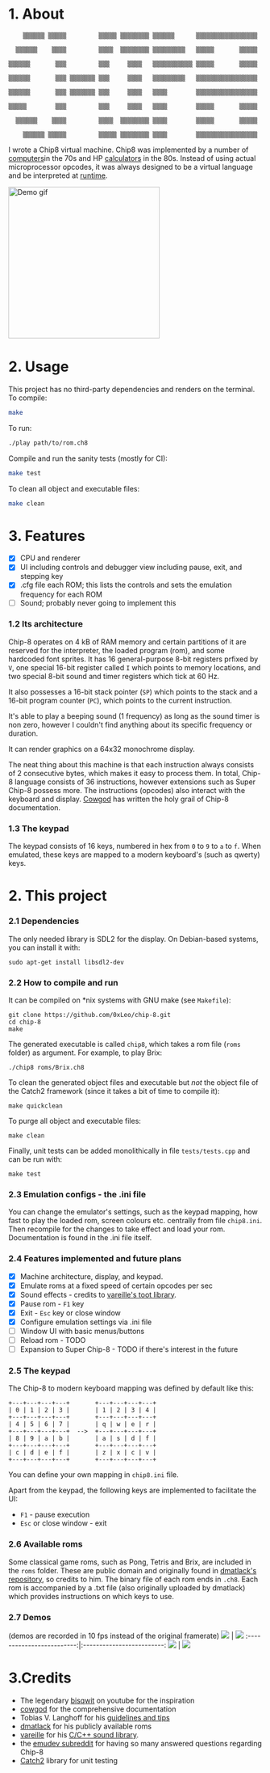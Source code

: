 # 1. About
```
    ▒▒▒▒▒▒ ▒▒▒▒▒         ▒▒▒▒▒ ▒▒▒▒▒▒▒▒ ▒▒▒▒▒▒      ▒▒▒▒▒▒▒▒▒▒▒▒▒▒▒▒▒

  ▒▒▒▒▒▒    ▒▒▒▒         ▒▒▒▒  ▒▒▒▒▒▒▒▒ ▒▒▒▒▒▒▒▒▒   ▒▒▒▒▒       ▒▒▒▒▒
                   
▒▒▒▒▒▒       ▒▒▒         ▒▒▒     ▒▒▒▒   ▒▒▒▒▒▒▒▒▒▒▒ ▒▒▒▒▒       ▒▒▒▒▒
          
▒▒▒▒▒▒       ▒▒▒ ▒▒▒▒▒▒▒ ▒▒▒     ▒▒▒▒   ▒▒▒▒▒▒▒▒▒   ▒▒▒▒▒▒▒▒▒▒▒▒▒▒▒▒▒
                                                       
▒▒▒▒▒▒       ▒▒▒ ▒▒▒▒▒▒▒ ▒▒▒     ▒▒▒▒   ▒▒▒▒        ▒▒▒▒▒▒▒▒▒▒▒▒▒▒▒▒▒

▒▒▒▒▒        ▒▒▒         ▒▒▒     ▒▒▒▒   ▒▒▒▒        ▒▒▒▒▒       ▒▒▒▒▒

  ▒▒▒▒▒▒    ▒▒▒▒         ▒▒▒▒  ▒▒▒▒▒▒▒▒ ▒▒▒▒        ▒▒▒▒▒       ▒▒▒▒▒

    ▒▒▒▒▒▒ ▒▒▒▒▒         ▒▒▒▒▒ ▒▒▒▒▒▒▒▒ ▒▒▒▒        ▒▒▒▒▒▒▒▒▒▒▒▒▒▒▒▒▒
```

I wrote a Chip8 virtual machine. Chip8 was implemented by a number of 
[computers](http://www.hobbylabs.org/telmac.htm)in the 70s and HP 
[calculators](https://www.hpcalc.org/hp48/docs/faq/48faq-8.html) in the 80s.
Instead of using actual microprocessor opcodes, it was always designed to be a 
virtual language and be interpreted at 
[runtime](http://www.emulator101.com/introduction-to-chip-8.html).

<img src="https://github.com/leonmavr/chip-8/blob/master/assets/demo_grid.gif" alt="Demo gif" height="300px">


# 2. Usage

This project has no third-party dependencies and renders on the terminal.  
To compile:
```bash
make
```
To run:
```bash
./play path/to/rom.ch8
```
Compile and run the sanity tests (mostly for CI):
```bash
make test
```
To clean all object and executable files:
```bash
make clean
```

# 3. Features

- [x] CPU and renderer 
- [x] UI including controls and debugger view including pause, exit, and stepping key
- [x] .cfg file each ROM; this lists the controls and sets the emulation
      frequency for each ROM
- [ ] Sound; probably never going to implement this

### 1.2 Its architecture
Chip-8 operates on 4 kB of RAM memory and certain partitions of it are reserved for the interpreter, the loaded program (rom), and some hardcoded font sprites. It has 16 general-purpose 8-bit registers prfixed by `V`, one special 16-bit register called `I` which points to memory locations, and two special 8-bit sound and timer registers which tick at 60 Hz.  

It also possesses a 16-bit stack pointer (`SP`) which points to the stack and a 16-bit program counter (`PC`), which points to the current instruction.  

It's able to play  a beeping sound (1 frequency) as long as the sound timer is non zero, however I couldn't find anything about its specific frequency or duration.  

It can render graphics on a 64x32 monochrome display.  

The neat thing about this machine is that each instruction always consists of 2 consecutive bytes, which makes it easy to process them. In total, Chip-8 language consists of 36 instructions, however extensions such as Super Chip-8 possess more. The instructions (opcodes) also interact with the keyboard and display. [Cowgod](http://devernay.free.fr/hacks/chip8/C8TECH10.HTM#0.0) has written the holy grail of Chip-8 documentation.


### 1.3 The keypad
The keypad consists of 16 keys, numbered in hex from `0` to `9` to `a` to `f`. When emulated, these keys are mapped to a modern keyboard's (such as qwerty) keys.

# 2. This project

### 2.1 Dependencies
The only needed library is SDL2 for the display. On Debian-based systems, you can install it with:
```
sudo apt-get install libsdl2-dev
```

### 2.2 How to compile and run
It can be compiled on \*nix systems with GNU make (see `Makefile`):
```
git clone https://github.com/0xLeo/chip-8.git
cd chip-8
make
```
The generated executable is called `chip8`, which takes a rom file (`roms` folder) as argument. For example, to play Brix:
```
./chip8 roms/Brix.ch8
```
To clean the generated object files and executable but *not* the object file of the Catch2 framework (since it takes a bit of time to compile it):
```
make quickclean
```
To purge all object and executable files:
```
make clean
```
Finally, unit tests can be added monolithically in file `tests/tests.cpp` and can be run with:
```
make test
```

### 2.3 Emulation configs - the .ini file
You can change the emulator's settings, such as the keypad mapping, how fast to play the loaded rom, screen colours etc. centrally from file `chip8.ini`. Then recompile for the changes to take effect and load your rom. Documentation is found in the .ini file itself.

### 2.4 Features implemented and future plans 
- [x] Machine architecture, display, and keypad.
- [x] Emulate roms at a fixed speed of certain opcodes per sec
- [x] Sound effects - credits to [vareille's toot library](https://github.com/vareille/toot).
- [x] Pause rom - `F1` key
- [x] Exit - `Esc` key or close window
- [x] Configure emulation settings via .ini file
- [ ] Window UI with basic menus/buttons
- [ ] Reload rom - TODO
- [ ] Expansion to Super Chip-8 - TODO if there's interest in the future 

### 2.5 The keypad

The Chip-8 to modern keyboard mapping was defined by default like this:
```
+---+---+---+---+       +---+---+---+---+
| 0 | 1 | 2 | 3 |       | 1 | 2 | 3 | 4 |
+---+---+---+---+       +---+---+---+---+
| 4 | 5 | 6 | 7 |       | q | w | e | r |
+---+---+---+---+  -->  +---+---+---+---+
| 8 | 9 | a | b |       | a | s | d | f |
+---+---+---+---+       +---+---+---+---+
| c | d | e | f |       | z | x | c | v |
+---+---+---+---+       +---+---+---+---+
```
You can define your own mapping in `chip8.ini` file.  

Apart from the keypad, the following keys are implemented to facilitate the UI:
* `F1` - pause execution
* `Esc` or close window - exit


### 2.6 Available roms
Some classical game roms, such as Pong, Tetris and Brix, are included in the `roms` folder. These are public domain and originally found in [dmatlack's repository](https://github.com/dmatlack/chip8), so credits to him. The binary file of each rom ends in `.ch8`. Each rom is accompanied by a .txt file (also originally uploaded by dmatlack) which provides instructions on which keys to use.


### 2.7 Demos
(demos are recorded in 10 fps instead of the original framerate)
![](https://raw.githubusercontent.com/0xLeo/chip-8/master/pics/pong.gif)  |  ![](https://raw.githubusercontent.com/0xLeo/chip-8/master/pics/brix.gif)
:-------------------------:|:-------------------------:
![](https://raw.githubusercontent.com/0xLeo/chip-8/master/pics/coin.gif)  |  ![](https://raw.githubusercontent.com/0xLeo/chip-8/master/pics/tetris.gif)

# 3.Credits
* The legendary [bisqwit](https://www.youtube.com/watch?v=rpLoS7B6T94) on youtube for the inspiration
* [cowgod](http://devernay.free.fr/hacks/chip8/C8TECH10.HTM#0.0) for the comprehensive documentation
* Tobias V. Langhoff for his [guidelines and tips](https://tobiasvl.github.io/blog/write-a-chip-8-emulator/)
* [dmatlack](https://github.com/dmatlack/chip8) for his publicly available roms
* [vareille](https://github.com/vareille/) for his [C/C++ sound library](https://github.com/vareille/toot).
* the [emudev subreddit](https://www.reddit.com/r/EmuDev/) for having so many answered questions regarding Chip-8
* [Catch2](https://github.com/catchorg/Catch2) library for unit testing
